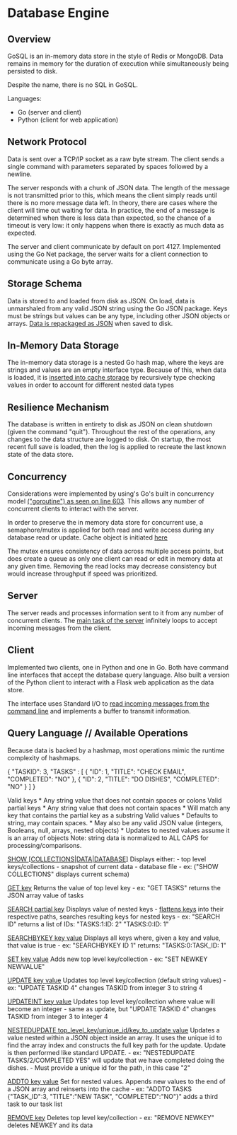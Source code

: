 Database Engine
=====================

Overview
-------------
GoSQL is an in-memory data store in the style of Redis or MongoDB. Data remains in memory for the duration of execution while simultaneously being persisted to disk.
 
Despite the name, there is no SQL in GoSQL.

Languages:
* Go (server and client)
* Python (client for web application)

Network Protocol
------------------------
Data is sent over a TCP/IP socket as a raw byte stream. The client sends a single command with parameters separated by spaces followed by a newline.

The server responds with a chunk of JSON data. The length of the message is not transmitted prior to this, which means the client simply reads until there is no more message data left. In theory, there are cases where the client will time out waiting for data. In practice, the end of a message is determined when there is less data than expected, so the chance of a timeout is very low: it only happens when there is exactly as much data as expected.

The server and client communicate by default on port 4127. Implemented using the Go Net package, the server waits for a client connection to communicate using a Go byte array.

Storage Schema
------------------------

Data is stored to and loaded from disk as JSON. On load, data is unmarshaled from any valid JSON string using the Go JSON package. Keys must be strings but values can be any type, including other JSON objects or arrays. [Data is repackaged as JSON](https://github.com/robinske/db_engine/blob/master/server.go#L418) when saved to disk.

In-Memory Data Storage
-----------------------------------

The in-memory data storage is a nested Go hash map, where the keys are strings and values are an empty interface type. Because of this, when data is loaded, it is [inserted into cache storage](https://github.com/robinske/db_engine/blob/master/server.go#L327) by recursively type checking values in order to account for different nested data types

Resilience Mechanism
-------------------------------

The database is written in entirety to disk as JSON on clean shutdown (given the command "quit"). Throughout the rest of the operations, any changes to the data structure are logged to disk. On startup, the most recent full save is loaded, then the log is applied to recreate the last known state of the data store. 

Concurrency
------------------

Considerations were implemented by using's Go's built in concurrency model [("goroutine") as seen on line 603](https://github.com/robinske/db_engine/blob/master/server.go#L603). This allows any number of concurrent clients to interact with the server.

In order to preserve the in memory data store for concurrent use, a semaphore/mutex is applied for both read and write access during any database read or update. Cache object is initiated [here](https://github.com/robinske/db_engine/blob/master/server.go#L17)

The mutex ensures consistency of data across multiple access points, but does create a queue as only one client can read or edit in memory data at any given time. Removing the read locks may decrease consistency but would increase throughput if speed was prioritized.

Server
---------

The server reads and processes information sent to it from any number of concurrent clients. The [main task of the server](https://github.com/robinske/db_engine/blob/master/server.go#L596) infinitely loops to accept incoming messages from the client.

Client
--------

Implemented two clients, one in Python and one in Go. Both have command line interfaces that accept the database query language. Also built a version of the Python client to interact with a Flask web application as the data store.

The interface uses Standard I/O to [read incoming messages from the command line](https://github.com/robinske/db_engine/blob/master/client.go#L70) and implements a buffer to transmit information.

Query Language // Available Operations
----------------------------------------------------------

Because data is backed by a hashmap, most operations mimic the runtime complexity of hashmaps.

  {
      "TASKID": 3,
      "TASKS" : 
                [
                    {
                        "ID": 1,
                        "TITLE": "CHECK EMAIL",
                        "COMPLETED": "NO"
                    },
                    {
                        "ID": 2,
                        "TITLE": "DO DISHES",
                        "COMPLETED": "NO"
                    }
                ]
  }

Valid keys
    * Any string value that does not contain spaces or colons
Valid partial keys
    * Any string value that does not contain spaces
    * Will match any key that contains the partial key as a substring
Valid values
    * Defaults to string, may contain spaces. 
    * May also be any valid JSON value (integers, Booleans, null, arrays, nested objects)
    * Updates to nested values assume it is an array of objects
Note: string data is normalized to ALL CAPS for processing/comparisons.

[SHOW [COLLECTIONS|DATA|DATABASE]](https://github.com/robinske/db_engine/blob/master/server.go#L108)
    Displays either:
    - top level keys/collections 
    - snapshot of current data
    - database file
    - ex: ("SHOW COLLECTIONS" displays current schema)

[GET key](https://github.com/robinske/db_engine/blob/master/server.go#L135)
    Returns the value of top level key
    - ex: "GET TASKS" returns the JSON array value of tasks

[SEARCH partial key](https://github.com/robinske/db_engine/blob/master/server.go#L149)
    Displays value of nested keys
    - [flattens keys](https://github.com/robinske/db_engine/blob/master/server.go#L387) into their respective paths, searches resulting keys for nested keys
    - ex: "SEARCH ID" returns a list of IDs:
					"TASKS:1:ID: 2"
					"TASKS:0:ID: 1"

[SEARCHBYKEY key value](https://github.com/robinske/db_engine/blob/master/server.go#L169)
		Displays all keys where, given a key and value, that value is true
		- ex: "SEARCHBYKEY ID 1" returns:
		      "TASKS:0:TASK_ID: 1"

[SET key value](https://github.com/robinske/db_engine/blob/master/server.go#L198)
    Adds new top level key/collection
    - ex: "SET NEWKEY NEWVALUE"

[UPDATE key value](https://github.com/robinske/db_engine/blob/master/server.go#L212)
    Updates top level key/collection (default string values)
    - ex: "UPDATE TASKID 4" changes TASKID from integer 3 to string 4

[UPDATEINT key value](https://github.com/robinske/db_engine/blob/master/server.go#L225)
    Updates top level key/collection where value will become an integer
    - same as update, but "UPDATE TASKID 4" changes TASKID from integer 3 to integer 4

[NESTEDUPDATE top_level_key/unique_id/key_to_update value](https://github.com/robinske/db_engine/blob/master/server.go#L239)
    Updates a value nested within a JSON object inside an array. It uses the unique id to find the array index and constructs the full key path for the update. Update is then performed like standard UPDATE.
    - ex: "NESTEDUPDATE TASKS/2/COMPLETED YES" will update that we have completed doing the dishes.
    - Must provide a unique id for the path, in this case "2"

[ADDTO key value](https://github.com/robinske/db_engine/blob/master/server.go#L283)
    Set for nested values. Appends new values to the end of a JSON array and reinserts into the cache
    - ex: "ADDTO TASKS {"TASK_ID":3, "TITLE":"NEW TASK", "COMPLETED":"NO"}" adds a third task to our task list

[REMOVE key](https://github.com/robinske/db_engine/blob/master/server.go#L313)
    Deletes top level key/collection
    - ex: "REMOVE NEWKEY" deletes NEWKEY and its data
